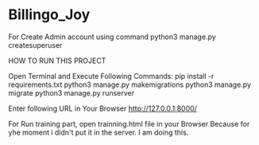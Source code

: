 # Billingo_Joy

For Create Admin account using command
python3 manage.py createsuperuser

HOW TO RUN THIS PROJECT

Open Terminal and Execute Following Commands: 
pip install -r requirements.txt
python3 manage.py makemigrations
python3 manage.py migrate
python3 manage.py runserver

Enter following URL in Your Browser
http://127.0.0.1:8000/

For Run training part, open trainning.html file in your Browser
Because for yhe moment i didn't put it in the server. I am doing this.
